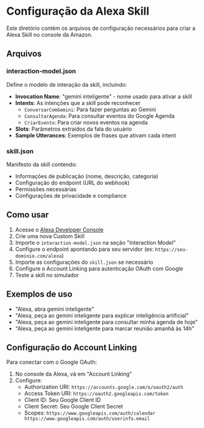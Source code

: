 # Configuração da Alexa Skill

Este diretório contém os arquivos de configuração necessários para criar a Alexa Skill no console da Amazon.

## Arquivos

### interaction-model.json
Define o modelo de interação da skill, incluindo:
- **Invocation Name**: "gemini inteligente" - nome usado para ativar a skill
- **Intents**: As intenções que a skill pode reconhecer
  - `ConversarComGemini`: Para fazer perguntas ao Gemini
  - `ConsultarAgenda`: Para consultar eventos do Google Agenda
  - `CriarEvento`: Para criar novos eventos na agenda
- **Slots**: Parâmetros extraídos da fala do usuário
- **Sample Utterances**: Exemplos de frases que ativam cada intent

### skill.json
Manifesto da skill contendo:
- Informações de publicação (nome, descrição, categoria)
- Configuração do endpoint (URL do webhook)
- Permissões necessárias
- Configurações de privacidade e compliance

## Como usar

1. Acesse o [Alexa Developer Console](https://developer.amazon.com/alexa/console/ask)
2. Crie uma nova Custom Skill
3. Importe o `interaction-model.json` na seção "Interaction Model"
4. Configure o endpoint apontando para seu servidor (ex: `https://seu-dominio.com/alexa`)
5. Importe as configurações do `skill.json` se necessário
6. Configure o Account Linking para autenticação OAuth com Google
7. Teste a skill no simulador

## Exemplos de uso

- "Alexa, abra gemini inteligente"
- "Alexa, peça ao gemini inteligente para explicar inteligência artificial"
- "Alexa, peça ao gemini inteligente para consultar minha agenda de hoje"
- "Alexa, peça ao gemini inteligente para marcar reunião amanhã às 14h"

## Configuração do Account Linking

Para conectar com o Google OAuth:
1. No console da Alexa, vá em "Account Linking"
2. Configure:
   - Authorization URI: `https://accounts.google.com/o/oauth2/auth`
   - Access Token URI: `https://oauth2.googleapis.com/token`
   - Client ID: Seu Google Client ID
   - Client Secret: Seu Google Client Secret
   - Scopes: `https://www.googleapis.com/auth/calendar https://www.googleapis.com/auth/userinfo.email`


